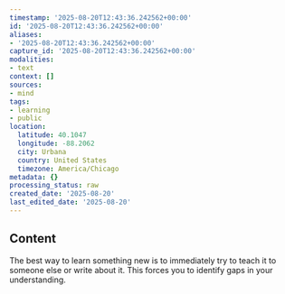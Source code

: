 ```yaml
---
timestamp: '2025-08-20T12:43:36.242562+00:00'
id: '2025-08-20T12:43:36.242562+00:00'
aliases:
- '2025-08-20T12:43:36.242562+00:00'
capture_id: '2025-08-20T12:43:36.242562+00:00'
modalities:
- text
context: []
sources:
- mind
tags:
- learning
- public
location:
  latitude: 40.1047
  longitude: -88.2062
  city: Urbana
  country: United States
  timezone: America/Chicago
metadata: {}
processing_status: raw
created_date: '2025-08-20'
last_edited_date: '2025-08-20'
---
```

## Content
The best way to learn something new is to immediately try to teach it to someone else or write about it. This forces you to identify gaps in your understanding.
